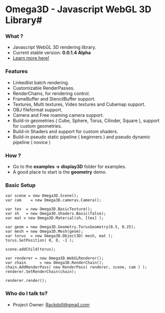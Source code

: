 # Omega3D - Javascript WebGL 3D Library#

### What ?  ###
* Javascript WebGL 3D rendering library.
* Current stable version: **0.0.1.4 Alpha**
* [Learn more here!](http://lab.rackdoll.nl/js/omega/)

### Features ###
* Linkedlist batch rendering.
* Customizable RenderPasses.
* RenderChains, for rendering control.
* FrameBuffer and StencilBuffer support.
* Textures, Multi textures, Video textures and Cubemap support.
* OBJ fileformat support.
* Camera and Free roaming camera support.
* Build-in geometries ( Cube, Sphere, Torus, Cilinder, Square ), support for custom geometries.
* Build-in Shaders and support for custom shaders.
* Build-in pseudo static pipeline ( beginners ) and pseudo dynamic pipeline ( novice )

### How ? ###
* Go to the **examples -> display3D** folder for examples.
* A good place to start is the **geometry** demo.


### Basic Setup ###
```
var scene = new Omega3D.Scene();
var cam    = new Omega3D.cameras.Camera();

var tex  = new Omega3D.BasicTexture();
var sh   = new Omega3D.Shaders.Basic(false);
var mat = new Omega3D.Material(sh, [tex] );

var geom = new Omega3D.Geometry.TorusGeometry(0.5, 0.25);
var mesh = new Omega3D.Mesh(geom);
var torus  = new Omega3D.Object3D( mesh, mat );
torus.SetPosition( 0, 0, -1 );

scene.addChild(torus);

var renderer = new Omega3D.WebGLRenderer();
var chain      = new Omega3D.RenderChain();
chain.AddRenderPass( new RenderPass( renderer, scene, cam ) );
renderer.SetRenderChain(chain);

renderer.render();
```



### Who do I talk to? ###

* Project Owner:  Rackdoll@gmail.com
